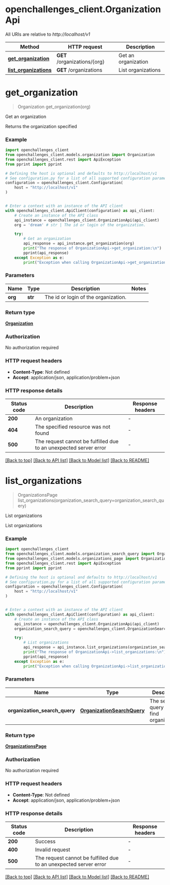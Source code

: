 # openchallenges_client.OrganizationApi

All URIs are relative to _http://localhost/v1_

| Method                                                          | HTTP request                 | Description         |
| --------------------------------------------------------------- | ---------------------------- | ------------------- |
| [**get_organization**](OrganizationApi.md#get_organization)     | **GET** /organizations/{org} | Get an organization |
| [**list_organizations**](OrganizationApi.md#list_organizations) | **GET** /organizations       | List organizations  |

# **get_organization**

> Organization get_organization(org)

Get an organization

Returns the organization specified

### Example

```python
import openchallenges_client
from openchallenges_client.models.organization import Organization
from openchallenges_client.rest import ApiException
from pprint import pprint

# Defining the host is optional and defaults to http://localhost/v1
# See configuration.py for a list of all supported configuration parameters.
configuration = openchallenges_client.Configuration(
    host = "http://localhost/v1"
)


# Enter a context with an instance of the API client
with openchallenges_client.ApiClient(configuration) as api_client:
    # Create an instance of the API class
    api_instance = openchallenges_client.OrganizationApi(api_client)
    org = 'dream' # str | The id or login of the organization.

    try:
        # Get an organization
        api_response = api_instance.get_organization(org)
        print("The response of OrganizationApi->get_organization:\n")
        pprint(api_response)
    except Exception as e:
        print("Exception when calling OrganizationApi->get_organization: %s\n" % e)
```

### Parameters

| Name    | Type    | Description                          | Notes |
| ------- | ------- | ------------------------------------ | ----- |
| **org** | **str** | The id or login of the organization. |

### Return type

[**Organization**](Organization.md)

### Authorization

No authorization required

### HTTP request headers

- **Content-Type**: Not defined
- **Accept**: application/json, application/problem+json

### HTTP response details

| Status code | Description                                                       | Response headers |
| ----------- | ----------------------------------------------------------------- | ---------------- |
| **200**     | An organization                                                   | -                |
| **404**     | The specified resource was not found                              | -                |
| **500**     | The request cannot be fulfilled due to an unexpected server error | -                |

[[Back to top]](#) [[Back to API list]](../README.md#documentation-for-api-endpoints) [[Back to Model list]](../README.md#documentation-for-models) [[Back to README]](../README.md)

# **list_organizations**

> OrganizationsPage list_organizations(organization_search_query=organization_search_query)

List organizations

List organizations

### Example

```python
import openchallenges_client
from openchallenges_client.models.organization_search_query import OrganizationSearchQuery
from openchallenges_client.models.organizations_page import OrganizationsPage
from openchallenges_client.rest import ApiException
from pprint import pprint

# Defining the host is optional and defaults to http://localhost/v1
# See configuration.py for a list of all supported configuration parameters.
configuration = openchallenges_client.Configuration(
    host = "http://localhost/v1"
)


# Enter a context with an instance of the API client
with openchallenges_client.ApiClient(configuration) as api_client:
    # Create an instance of the API class
    api_instance = openchallenges_client.OrganizationApi(api_client)
    organization_search_query = openchallenges_client.OrganizationSearchQuery() # OrganizationSearchQuery | The search query used to find organizations. (optional)

    try:
        # List organizations
        api_response = api_instance.list_organizations(organization_search_query=organization_search_query)
        print("The response of OrganizationApi->list_organizations:\n")
        pprint(api_response)
    except Exception as e:
        print("Exception when calling OrganizationApi->list_organizations: %s\n" % e)
```

### Parameters

| Name                          | Type                               | Description                                  | Notes      |
| ----------------------------- | ---------------------------------- | -------------------------------------------- | ---------- |
| **organization_search_query** | [**OrganizationSearchQuery**](.md) | The search query used to find organizations. | [optional] |

### Return type

[**OrganizationsPage**](OrganizationsPage.md)

### Authorization

No authorization required

### HTTP request headers

- **Content-Type**: Not defined
- **Accept**: application/json, application/problem+json

### HTTP response details

| Status code | Description                                                       | Response headers |
| ----------- | ----------------------------------------------------------------- | ---------------- |
| **200**     | Success                                                           | -                |
| **400**     | Invalid request                                                   | -                |
| **500**     | The request cannot be fulfilled due to an unexpected server error | -                |

[[Back to top]](#) [[Back to API list]](../README.md#documentation-for-api-endpoints) [[Back to Model list]](../README.md#documentation-for-models) [[Back to README]](../README.md)
